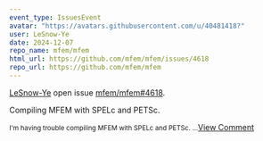 ```yaml
---
event_type: IssuesEvent
avatar: "https://avatars.githubusercontent.com/u/40481418?"
user: LeSnow-Ye
date: 2024-12-07
repo_name: mfem/mfem
html_url: https://github.com/mfem/mfem/issues/4618
repo_url: https://github.com/mfem/mfem
---
```


<a href='https://github.com/LeSnow-Ye' target='_blank'>LeSnow-Ye</a> open issue <a href='https://github.com/mfem/mfem/issues/4618' target='_blank'>mfem/mfem#4618</a>.

<p>Compiling MFEM with SPELc and PETSc.</p><small>I'm having trouble compiling MFEM with SPELc and PETSc....</small><a href='https://github.com/mfem/mfem/issues/4618' target='_blank'>View Comment</a>